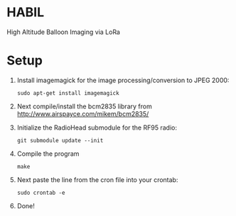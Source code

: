 # HABIL
High Altitude Balloon Imaging via LoRa

# Setup

1. Install imagemagick for the image processing/conversion to JPEG 2000:

    `sudo apt-get install imagemagick`

2. Next compile/install the bcm2835 library from http://www.airspayce.com/mikem/bcm2835/

3. Initialize the RadioHead submodule for the RF95 radio:

    `git submodule update --init`

4. Compile the program

    `make`

5. Next paste the line from the cron file into your crontab:

    `sudo crontab -e`

6. Done!
